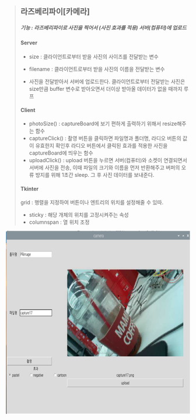 > ## 라즈베리파이[카메라]
> ##### 기능 : 라즈베리파이로 사진을 찍어서 (사진 효과를 적용) 서버(컴퓨터)에 업로드
> 
> #### Server
> * size : 클라이언트로부터 받을 사진의 사이즈를 전달받는 변수
> + filename : 클라이언트로부터 받을 사진의 이름을 전달받는 변수
> - 사진을 전달받아서 서버에 업로드한다.
> 클라이언트로부터 전달받는 사진은 size만큼 buffer 변수로 받아오면서 더이상 받아올 데이터가 없을 때까지 루프
>
> #### Client
> * photoSize() : captureBoard에 보기 편하게 출력하기 위해서 resize해주는 함수
> * captureClick() : 촬영 버튼을 클릭하면 파일명과 폴더명, 라디오 버튼의 값이 유효한지 확인후 라디오 버튼에서 클릭된 효과를 적용한 사진을 captureBoard에 띄우는 함수
> * uploadClick() : upload 버튼을 누르면 서버(컴퓨터)와 소켓이 연결되면서 서버에 사진을 전송, 이때 파일의 크기와 이름을 먼저 반환해주고 버퍼의 오류 방지를 위해 1초간 sleep. 그 후 사진 데이터를 보내준다.
>
> #### Tkinter
> grid : 행렬을 지정하여 버튼이나 엔트리의 위치를 설정해줄 수 있따.
>  * sticky : 해당 개체의 위치를 고정시켜주는 속성
>  * columnspan : 열 위치 조정
<img src="/raspberry/imageUpload/client_ui.PNG"  width="700" height="500">
